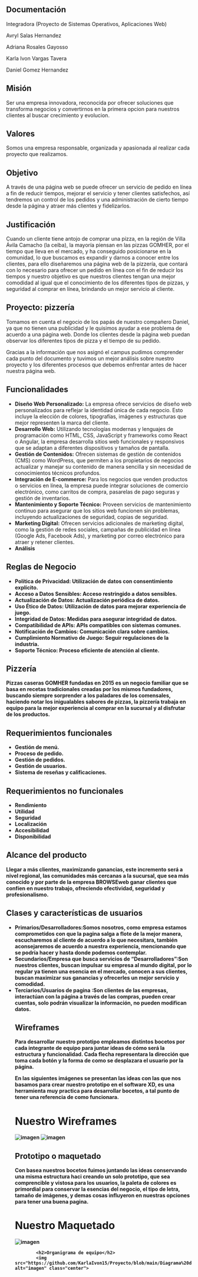 <h2>Documentación</h2>
            <p>Integradora (Proyecto de Sistemas Operativos, Aplicaciones Web)</p>
            <p>Avryl Salas Hernandez</p><p>Adriana Rosales Gayosso</p><p>Karla Ivon Vargas Tavera</p><p>Daniel Gomez Hernandez</p>


<h2>Misión</h2>
            <p>Ser una empresa innovadora, reconocida por ofrecer soluciones que transforma negocios y convertirnos en la primera opcion para nuestros clientes al buscar crecimiento y evolucion.</p>
            
<h2>Valores</h2>
            <p>Somos una empresa responsable, organizada y apasionada al realizar cada proyecto que realizamos.</p>
            
             
<h2>Objetivo</h2>
            <p>A través de una página web se puede ofrecer un servicio de pedido en línea a fin de reducir tiempos, mejorar el servicio y tener clientes satisfechos, así tendremos un control de los pedidos y una administración de cierto tiempo desde la página y atraer más clientes y fidelizarlos.</p>
     
 <h2>Justificación</h2>
            <p>Cuando un cliente tiene antojo de comprar una pizza, en la región de Villa Ávila Camacho (la ceiba), la mayoría piensan en las pizzas GOMHER, por el tiempo que lleva en el mercado, y ha conseguido posicionarse en la comunidad, lo que buscamos es expandir y darnos a conocer entre los clientes, para ello diseñaremos una página web de la pizzería, que contará con lo necesario para ofrecer un pedido en línea con el fin de reducir los tiempos y nuestro objetivo es que nuestros clientes tengan una mejor comodidad al igual que el conocimiento de los diferentes tipos de pizzas, y seguridad al comprar en línea, brindando un mejor servicio al cliente.</p>
        </section>

 <h2>Proyecto: pizzería</h2>
            <p>Tomamos en cuenta el negocio de los papás de nuestro compañero Daniel, ya que no tienen una publicidad y le quisimos ayudar a ese problema de acuerdo a una página web. Donde los clientes desde la página web puedan observar los diferentes tipos de pizza y el tiempo de su pedido.</p>
            <p>Gracias a la información que nos asignó el campus pudimos comprender cada punto del documento y tuvimos un mejor análisis sobre nuestro proyecto y los diferentes procesos que debemos enfrentar antes de hacer nuestra página web.</p>

<h2>Funcionalidades</h2>
            <ul>
                <li><strong>Diseño Web Personalizado:</strong> La empresa ofrece servicios de diseño web personalizados para reflejar la identidad única de cada negocio. Esto incluye la elección de colores, tipografías, imágenes y estructuras que mejor representen la marca del cliente.</li>
                <li><strong>Desarrollo Web:</strong> Utilizando tecnologías modernas y lenguajes de programación como HTML, CSS, JavaScript y frameworks como React o Angular, la empresa desarrolla sitios web funcionales y responsivos que se adaptan a diferentes dispositivos y tamaños de pantalla.</li>
                <li><strong>Gestión de Contenidos:</strong> Ofrecen sistemas de gestión de contenidos (CMS) como WordPress, que permiten a los propietarios de negocios actualizar y manejar su contenido de manera sencilla y sin necesidad de conocimientos técnicos profundos.</li>
                <li><strong>Integración de E-commerce:</strong> Para los negocios que venden productos o servicios en línea, la empresa puede integrar soluciones de comercio electrónico, como carritos de compra, pasarelas de pago seguras y gestión de inventarios.</li>
                <li><strong>Mantenimiento y Soporte Técnico:</strong> Proveen servicios de mantenimiento continuo para asegurar que los sitios web funcionen sin problemas, incluyendo actualizaciones de seguridad, copias de seguridad.</li>
                <li><strong>Marketing Digital:</strong> Ofrecen servicios adicionales de marketing digital, como la gestión de redes sociales, campañas de publicidad en línea (Google Ads, Facebook Ads), y marketing por correo electrónico para atraer y retener clientes.</li>
                <li><strong>Análisis
                </ul>
                            
<h2>Reglas de Negocio</h2>
 <ul>
                <li>Política de Privacidad: Utilización de datos con consentimiento explícito.</li>
                <li>Acceso a Datos Sensibles: Acceso restringido a datos sensibles.</li>
                <li>Actualización de Datos: Actualización periódica de datos.</li>
                <li>Uso Ético de Datos: Utilización de datos para mejorar experiencia de juego.</li>
                <li>Integridad de Datos: Medidas para asegurar integridad de datos.</li>
                <li>Compatibilidad de APIs: APIs compatibles con sistemas comunes.</li>
                <li>Notificación de Cambios: Comunicación clara sobre cambios.</li>
                <li>Cumplimiento Normativo de Juego: Seguir regulaciones de la industria.</li>
                <li>Soporte Técnico: Proceso eficiente de atención al cliente.</li> 
            </ul>
    
 <h2>Pizzería</h2>
  <p>Pizzas caseras GOMHER fundadas en 2015 es un negocio familiar que se basa en recetas tradicionales creadas por los mismos fundadores, buscando siempre sorprender a los paladares de los comensales, haciendo notar los inigualables sabores de pizzas, la pizzería trabaja en equipo para la mejor experiencia al comprar en la sucursal y al disfrutar de los productos.</p>
        
<h2>Requerimientos funcionales</h2>
            <ul>
                <li>Gestión de menú.</li>
                <li>Proceso de pedido.</li>
                <li>Gestión de pedidos.</li>
                <li>Gestión de usuarios.</li>
                <li>Sistema de reseñas y calificaciones.</li>
            </ul>
           <h2>Requerimientos no funcionales</h2>
            <ul>
                <li>Rendimiento</li>
                <li>Utilidad</li>
                <li>Seguridad</li>
                <li>Localización</li>
                <li>Accesibilidad</li>
                <li>Disponibilidad</li>
            </ul>
             
 <h2>Alcance del producto</h2>
            <p>Llegar a más clientes, maximizando ganancias, este incremento será a nivel regional, las comunidades más cercanas a la sucursal, que sea más conocido y por parte de la empresa BROWSEweb ganar clientes que confíen en nuestro trabajo, ofreciendo efectividad, seguridad y profesionalismo.</p>
           
<h2>Clases y características de usuarios</h2>
            <ul>
                <li><strong>Primarios/Desarrolladores:</strong>Somos nosotros, como empresa estamos comprometidos con que la pagina salga a flote de la mejor manera, escucharemos al cliente de acuerdo a lo que necesitara, también aconsejaremos de acuerdo a nuestra experiencia, mencionando que se podría hacer y hasta donde podemos contemplar.</li>
                <li><strong>Secundarios/Empresa que busca servicios de “Desarrolladores”:</strong>Son nuestros clientes, buscan impulsar su empresa al mundo digital, por lo regular ya tienen una esencia en el mercado, conocen a sus clientes, buscan maximizar sus ganancias y ofrecerles un mejor servicio y comodidad.</li>
                <li><strong>Terciarios/Usuarios de pagina :</strong>Son clientes de las empresas, interactúan con la página a través de las compras, pueden crear cuentas, solo podrán visualizar la información, no pueden modifican datos.</li>

<h2>Wireframes</h2>
            <p>Para desarrollar nuestro prototipo empleamos distintos bocetos por cada integrante de equipo para juntar ideas de cómo será la estructura y funcionalidad. Cada flecha representara la dirección que toma cada botón y la forma de como se desplazara el usuario por la página. </p>
            <p>En las siguientes imágenes se presentan las ideas con las que nos basamos para crear nuestro prototipo en el software XD, es una herramienta muy practica para desarrollar bocetos, a tal punto de tener una referencia de como funcionara.</p>
            <h1>Nuestro Wireframes</h1>
            <img src="https://github.com/KarlaIvon15/Proyecto/blob/main/WhatsApp%20Image%202024-07-13%20at%207.23.15%20PM.jpeg" alt="imagen" class="center">
            <img src="wilj.peg.jpeg" alt="imagen" class="center">

 <h2>Prototipo o maquetado</h2>
            <p>Con basea nuestros bocetos fuimos juntando las ideas conservando una misma estructura haci creando un solo prototipo, que sea comprencible y vistosa para los usuarios, la paleta de colores es primordial para conservar la esencias del negocio, el tipo de letra, tamaño de imágenes, y demas cosas influyeron en nuestras opciones para tener una buena pagina. </p>
            <h1>Nuestro Maquetado</h1>
            <img src="https://github.com/KarlaIvon15/Proyecto/blob/main/WhatsApp%20Image%202024-07-13%20at%207.23.32%20PM.jpeg" alt="imagen" class="center">
            
            <h2>Organigrama de equipo</h2>
            <img src="https://github.com/KarlaIvon15/Proyecto/blob/main/Diagrama%20de%20Equipo.png" alt="imagen" class="center">
            
   

    

            

